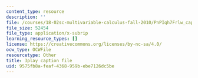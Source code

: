 ```yaml
---
content_type: resource
description: ''
file: /courses/18-02sc-multivariable-calculus-fall-2010/PnPIqh7Frlw_captions.vtt
file_size: 52454
file_type: application/x-subrip
learning_resource_types: []
license: https://creativecommons.org/licenses/by-nc-sa/4.0/
ocw_type: OCWFile
resourcetype: Other
title: 3play caption file
uid: 9575fb8a-feaf-4368-959b-ebe7126dc5be
---
```

